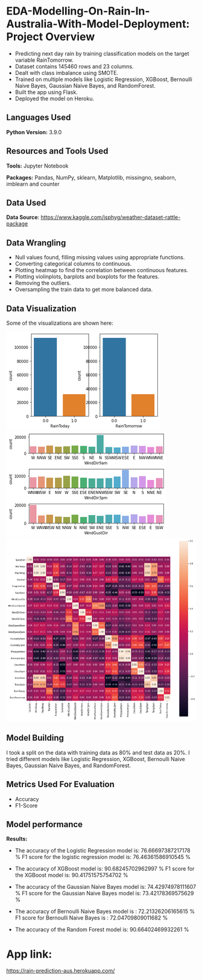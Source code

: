 # EDA-Modelling-On-Rain-In-Australia-With-Model-Deployment: Project Overview 
* Predicting next day rain by training classification models on the target variable RainTomorrow.
* Dataset contains 145460 rows and 23 columns.
* Dealt with class imbalance using SMOTE.
* Trained on multiple models like Logistic Regression, XGBoost, Bernoulli Naive Bayes, Gaussian Naive Bayes, and RandomForest.
* Built the app using Flask.
* Deployed the model on Heroku.

## Languages Used 
**Python Version:** 3.9.0

## Resources and Tools Used
**Tools:** Jupyter Notebook

**Packages:** Pandas, NumPy, sklearn, Matplotlib, missingno, seaborn, imblearn and counter

## Data Used
**Data Source**: https://www.kaggle.com/jsphyg/weather-dataset-rattle-package

## Data Wrangling 
* Null values found, filling missing values using appropriate functions.
* Converting categorical columns to continuous.
* Plotting heatmap to find the correlation between continuous features.
* Plotting violinplots, barplots and boxplots for the features.
* Removing the outliers.
* Oversampling the train data to get more balanced data.

## Data Visualization
Some of the visualizations are shown here:

![alt text](https://github.com/fahadmehfooz/EDA-Modelling-On-Rain-In-Australia/blob/main/images/__results___36_2.png?raw=true)
![alt text](https://github.com/fahadmehfooz/EDA-Modelling-On-Rain-In-Australia/blob/main/images/__results___38_0.png)
![alt text](https://github.com/fahadmehfooz/EDA-Modelling-On-Rain-In-Australia/blob/main/images/__results___46_0.png)


## Model Building 

I took a split on the data with training data as 80% and test data as 20%. 
I tried different models like Logistic Regression, XGBoost, Bernoulli Naive Bayes, Gaussian Naive Bayes, and RandomForest.

## Metrics Used For Evaluation

* Accuracy
* F1-Score

## Model performance

**Results:**

* The accuracy of the Logistic Regression model is:  76.66697387217178 %
  F1 score for the logistic regression model is: 76.46361586910545 %

* The accuracy of XGBoost model is:  90.68245702962997 %
  F1 score for the XGBoost model is: 90.41751575754702 %

* The accuracy of the Gaussian Naive Bayes model is:  74.42974978111607 %
  F1 score for the Gaussian Naive Bayes model is: 73.42178369575629 %

* The accuracy of Bernoulli Naive Bayes model is :  72.21326206165615 %
  F1 score for Bernoulli Naive Bayes is : 72.04709809011682 %

* The accuracy of the Random Forest model is:  90.66402469932261 %


# App link:

https://rain-prediction-aus.herokuapp.com/

